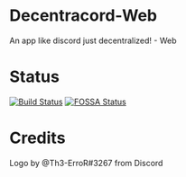 # Decentracord-Web
An app like discord just decentralized! - Web

# Status
[![Build Status](https://travis-ci.org/Decentracord/Decentracord-Web.svg?branch=master)](https://travis-ci.org/Decentracord/Decentracord-Web)
[![FOSSA Status](https://app.fossa.io/api/projects/git%2Bgithub.com%2FDecentracord%2FDecentracord-Web.svg?type=shield)](https://app.fossa.io/projects/git%2Bgithub.com%2FDecentracord%2FDecentracord-Web?ref=badge_shield)

# Credits
Logo by @Th3-ErroR#3267 from Discord